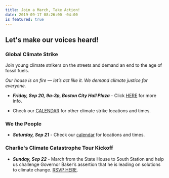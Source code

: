 ```yaml
---
title: Join a March, Take Action!
date: 2019-09-17 08:26:00 -04:00
is featured: true
---
```


## Let's make our voices heard!

### Global Climate Strike

Join young climate strikers on the streets and demand an end to the age of fossil fuels.  

*Our house is on fire — let’s act like it. We demand climate justice for everyone.*

* ***Friday, Sep 20, 9a-3p, Boston City Hall Plaza*** - Click [HERE](bit.ly/boston-climate-strike) for more info.  

* Check our [CALENDAR](http://www.indivisibleacton.org/calendar.html)  for other climate strike locations and times.  


### We the People

* ***Saturday, Sep 21*** - Check our [calendar](http://www.indivisibleacton.org/calendar.html) for locations and times.

### Charlie's Climate Catastrophe Tour Kickoff

* ***Sunday, Sep 22*** - March from the State House to South Station and help us challenge Governor Baker’s assertion that he is leading on solutions to climate change.  [RSVP HERE](https://actionnetwork.org/events/charlies-march-from-the-state-house-to-weymouth/).